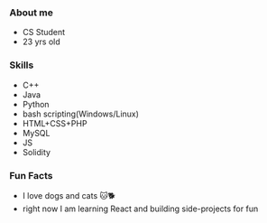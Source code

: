 ### About me
- CS Student
- 23 yrs old
### Skills
- C++
- Java
- Python
- bash scripting(Windows/Linux)
- HTML+CSS+PHP
- MySQL
- JS
- Solidity
### Fun Facts
- I love dogs and cats 🐱🐕
- right now I am learning React and building side-projects for fun
<!---
jerwintuchi/jerwintuchi is a ✨ special ✨ repository because its `README.md` (this file) appears on your GitHub profile.
You can click the Preview link to take a look at your changes.
--->
